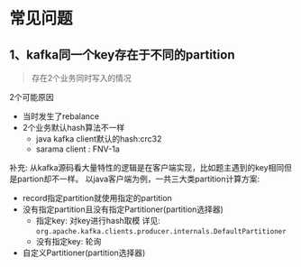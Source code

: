 # 常见问题

## 1、kafka同一个key存在于不同的partition
> 存在2个业务同时写入的情况

2个可能原因
- 当时发生了rebalance
- 2个业务默认hash算法不一样
    - java kafka client默认的hash:crc32
    - sarama client : FNV-1a
                   
补充:
 从kafka源码看大量特性的逻辑是在客户端实现，比如题主遇到的key相同但是partion却不一样。
以java客户端为例，一共三大类partition计算方案:

- record指定partition就使用指定的partition
- 没有指定partition且没有指定Partitioner(partition选择器)
  - 指定key: 对key进行hash取模 详见: `org.apache.kafka.clients.producer.internals.DefaultPartitioner`
  - 没有指定key: 轮询
- 自定义Partitioner(partition选择器)